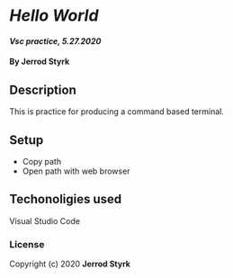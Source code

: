 # _Hello World_

#### _Vsc practice, 5.27.2020_

#### By **Jerrod Styrk**

## Description

This is practice for producing a command based terminal.

## Setup

* Copy path
* Open path with web browser

## Techonoligies used

Visual Studio Code

### License
Copyright (c) 2020 **Jerrod Styrk**